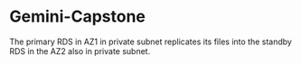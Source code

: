 # Gemini-Capstone
The primary RDS in AZ1 in private subnet replicates its files into the standby RDS in the AZ2 also in private subnet.